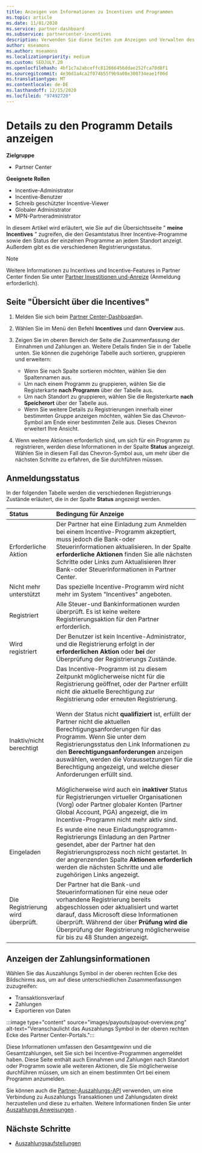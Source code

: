 ```yaml
---
title: Anzeigen von Informationen zu Incentives und Programmen
ms.topic: article
ms.date: 11/01/2020
ms.service: partner-dashboard
ms.subservice: partnercenter-incentives
description: Verwenden Sie diese Seiten zum Anzeigen und Verwalten des Status der Incentive-Programme.
author: mseamons
ms.author: mseamons
ms.localizationpriority: medium
ms.custom: SEOJULY.20
ms.openlocfilehash: 4bf1c7a2abceffc812666456ddae252fca70d8f1
ms.sourcegitcommit: 4e36d1a4ca2f074b55f9b9a08e300734eae1f06d
ms.translationtype: MT
ms.contentlocale: de-DE
ms.lasthandoff: 12/15/2020
ms.locfileid: "97492720"
---
```

# <a name="view-your-incentives-program-details"></a>Details zu den Programm Details anzeigen

**Zielgruppe**

- Partner Center

**Geeignete Rollen**

- Incentive-Administrator
- Incentive-Benutzer
- Schreib geschützter Incentive-Viewer
- Globaler Administrator
- MPN-Partneradministrator

In diesem Artikel wird erläutert, wie Sie auf die Übersichtsseite " **meine Incentives** " zugreifen, die den Gesamtstatus Ihrer Incentive-Programme sowie den Status der einzelnen Programme an jedem Standort anzeigt. Außerdem gibt es die verschiedenen Registrierungsstatus. 

>[!NOTE]
>Weitere Informationen zu Incentives und Incentive-Features in Partner Center finden Sie unter [Partner Investitionen und-Anreize](https://partner.microsoft.com/membership/partner-incentives) (Anmeldung erforderlich).

## <a name="access-the-incentives-overview-page"></a>Seite "Übersicht über die Incentives"

1. Melden Sie sich beim [Partner Center-Dashboard](https://partner.microsoft.com/dashboard)an.
1. Wählen Sie im Menü den Befehl **Incentives** und dann **Overview** aus.
1. Zeigen Sie im oberen Bereich der Seite die Zusammenfassung der Einnahmen und Zahlungen an. Weitere Details finden Sie in der Tabelle unten. Sie können die zugehörige Tabelle auch sortieren, gruppieren und erweitern:

   - Wenn Sie nach Spalte sortieren möchten, wählen Sie den Spaltennamen aus.
   - Um nach einem Programm zu gruppieren, wählen Sie die Registerkarte **nach Programm** über der Tabelle aus.
   - Um nach Standort zu gruppieren, wählen Sie die Registerkarte **nach Speicherort** über der Tabelle aus.
   - Wenn Sie weitere Details zu Registrierungen innerhalb einer bestimmten Gruppe anzeigen möchten, wählen Sie das Chevron-Symbol am Ende einer bestimmten Zeile aus. Dieses Chevron erweitert Ihre Ansicht.
1. Wenn weitere Aktionen erforderlich sind, um sich für ein Programm zu registrieren, werden diese Informationen in der Spalte **Status** angezeigt. Wählen Sie in diesem Fall das Chevron-Symbol aus, um mehr über die nächsten Schritte zu erfahren, die Sie durchführen müssen.

## <a name="enrollment-status"></a>Anmeldungsstatus

In der folgenden Tabelle werden die verschiedenen Registrierungs Zustände erläutert, die in der Spalte **Status** angezeigt werden.

| **Status**         | **Bedingung für Anzeige** |
|:------------------------------------|:------------------|
| Erforderliche Aktion  | Der Partner hat eine Einladung zum Anmelden bei einem Incentive-Programm akzeptiert, muss jedoch die Bank-oder Steuerinformationen aktualisieren. In der Spalte **erforderliche Aktionen** finden Sie alle nächsten Schritte oder Links zum Aktualisieren Ihrer Bank-oder Steuerinformationen in Partner Center. |
| Nicht mehr unterstützt  | Das spezielle Incentive-Programm wird nicht mehr im System "Incentives" angeboten. |
| Registriert  | Alle Steuer-und Bankinformationen wurden überprüft. Es ist keine weitere Registrierungsaktion für den Partner erforderlich. |
| Wird registriert  | Der Benutzer ist kein Incentive-Administrator, und die Registrierung erfolgt in der **erforderlichen Aktion** oder **bei** der Überprüfung der Registrierungs Zustände.|
| Inaktiv/nicht berechtigt | Das Incentive-Programm ist zu diesem Zeitpunkt möglicherweise nicht für die Registrierung geöffnet, oder der Partner erfüllt nicht die aktuelle Berechtigung zur Registrierung oder erneuten Registrierung. <br><br> Wenn der Status nicht **qualifiziert** ist, erfüllt der Partner nicht die aktuellen Berechtigungsanforderungen für das Programm. Wenn Sie unter dem Registrierungsstatus den Link Informationen zu den **Berechtigungsanforderungen** anzeigen auswählen, werden die Voraussetzungen für die Berechtigung angezeigt, und welche dieser Anforderungen erfüllt sind. <br><br> Möglicherweise wird auch ein **inaktiver** Status für Registrierungen virtueller Organisationen (Vorg) oder Partner globaler Konten (Partner Global Account, PGA) angezeigt, die im Incentive-Programm nicht mehr aktiv sind.  |
| Eingeladen  | Es wurde eine neue Einladungsprogramm-Registrierungs Einladung an den Partner gesendet, aber der Partner hat den Registrierungsprozess noch nicht gestartet. In der angrenzenden Spalte **Aktionen erforderlich** werden die nächsten Schritte und alle zugehörigen Links angezeigt.  |
| Die Registrierung wird überprüft.  | Der Partner hat die Bank-und Steuerinformationen für eine neue oder vorhandene Registrierung bereits abgeschlossen oder aktualisiert und wartet darauf, dass Microsoft diese Informationen überprüft. Während der über **Prüfung wird die** Überprüfung der Registrierung möglicherweise für bis zu 48 Stunden angezeigt.  |

## <a name="see-your-payment-information"></a>Anzeigen der Zahlungsinformationen

Wählen Sie das Auszahlungs Symbol in der oberen rechten Ecke des Bildschirms aus, um auf diese unterschiedlichen Zusammenfassungen zuzugreifen:

- Transaktionsverlauf
- Zahlungen
- Exportieren von Daten

:::image type="content" source="images/payouts/payout-overview.png" alt-text="Veranschaulicht das Auszahlungs Symbol in der oberen rechten Ecke des Partner Center-Portals.":::

Diese Informationen umfassen den Gesamtgewinn und die Gesamtzahlungen, seit Sie sich bei Incentive-Programmen angemeldet haben. Diese Seite enthält auch Einnahmen und Zahlungen nach Standort oder Programm sowie alle weiteren Aktionen, die Sie möglicherweise durchführen müssen, um sich an einem bestimmten Ort bei einem Programm anzumelden. 

Sie können auch die [Partner-Auszahlungs-API](https://apidocs.microsoft.com/services/partnerpayouts) verwenden, um eine Verbindung zu Auszahlungs Transaktionen und Zahlungsdaten direkt herzustellen und diese zu erhalten. Weitere Informationen finden Sie unter [Auszahlungs Anweisungen](payout-statement.md) .

## <a name="next-steps"></a>Nächste Schritte
- [Auszahlungsaufstellungen](payout-statement.md)

